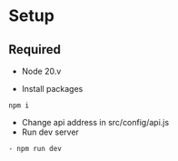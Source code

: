 # Setup
## Required
- Node 20.v

- Install packages
```shell
npm i
```
- Change api address in src/config/api.js
- Run dev server
```shell
- npm run dev
```